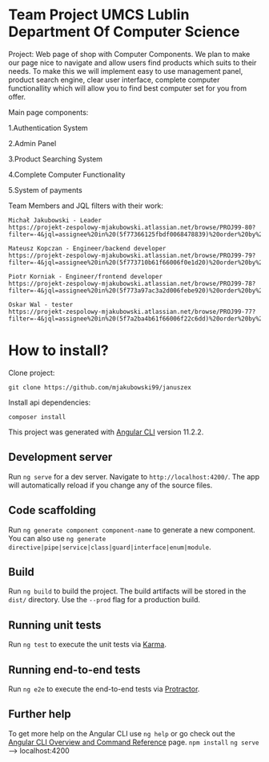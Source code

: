 # Team Project UMCS Lublin Department Of Computer Science  

Project: Web page of shop with Computer Components. We plan to make our page nice to navigate and allow users find products
which suits to their needs. To make this we will implement easy to use management panel, product search engine, clear user 
interface, complete computer functionallity which will allow you to find best computer set for you from offer.

Main page components:

   1.Authentication System

   2.Admin Panel 

   3.Product Searching System

   4.Complete Computer Functionality 

5.System of payments

Team Members and JQL filters with their work:

    Michał Jakubowski - Leader
    https://projekt-zespolowy-mjakubowski.atlassian.net/browse/PROJ99-80?filter=-4&jql=assignee%20in%20(5f77366125fbdf0068478839)%20order%20by%20created%20DESC

    Mateusz Kopczan - Engineer/backend developer
    https://projekt-zespolowy-mjakubowski.atlassian.net/browse/PROJ99-79?filter=-4&jql=assignee%20in%20(5f773710b61f66006f0e1d20)%20order%20by%20created%20DESC

    Piotr Korniak - Engineer/frontend developer
    https://projekt-zespolowy-mjakubowski.atlassian.net/browse/PROJ99-78?filter=-4&jql=assignee%20in%20(5f773a97ac3a2d006febe920)%20order%20by%20created%20DESC

    Oskar Wal - tester
    https://projekt-zespolowy-mjakubowski.atlassian.net/browse/PROJ99-77?filter=-4&jql=assignee%20in%20(5f7a2ba4b61f66006f22c6dd)%20order%20by%20created%20DESC

# How to install?

Clone project:
```
git clone https://github.com/mjakubowski99/januszex
```
Install api dependencies:
```
composer install
```  

This project was generated with [Angular CLI](https://github.com/angular/angular-cli) version 11.2.2.

## Development server

Run `ng serve` for a dev server. Navigate to `http://localhost:4200/`. The app will automatically reload if you change any of the source files.

## Code scaffolding

Run `ng generate component component-name` to generate a new component. You can also use `ng generate directive|pipe|service|class|guard|interface|enum|module`.

## Build

Run `ng build` to build the project. The build artifacts will be stored in the `dist/` directory. Use the `--prod` flag for a production build.

## Running unit tests

Run `ng test` to execute the unit tests via [Karma](https://karma-runner.github.io).

## Running end-to-end tests

Run `ng e2e` to execute the end-to-end tests via [Protractor](http://www.protractortest.org/).

## Further help

To get more help on the Angular CLI use `ng help` or go check out the [Angular CLI Overview and Command Reference](https://angular.io/cli) page.
`npm install`
`ng serve` --> localhost:4200
